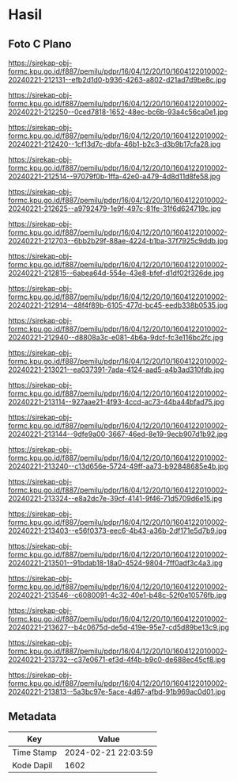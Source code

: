 # Hasil

## Foto C Plano

https://sirekap-obj-formc.kpu.go.id/f887/pemilu/pdpr/16/04/12/20/10/1604122010002-20240221-212131--efb2d1d0-b936-4263-a802-d21ad7d9be8c.jpg

https://sirekap-obj-formc.kpu.go.id/f887/pemilu/pdpr/16/04/12/20/10/1604122010002-20240221-212250--0ced7818-1652-48ec-bc6b-93a4c56ca0e1.jpg

https://sirekap-obj-formc.kpu.go.id/f887/pemilu/pdpr/16/04/12/20/10/1604122010002-20240221-212420--1cf13d7c-dbfa-46b1-b2c3-d3b9b17cfa28.jpg

https://sirekap-obj-formc.kpu.go.id/f887/pemilu/pdpr/16/04/12/20/10/1604122010002-20240221-212514--97079f0b-1ffa-42e0-a479-4d8d11d8fe58.jpg

https://sirekap-obj-formc.kpu.go.id/f887/pemilu/pdpr/16/04/12/20/10/1604122010002-20240221-212625--a9792479-1e9f-497c-81fe-31f6d624719c.jpg

https://sirekap-obj-formc.kpu.go.id/f887/pemilu/pdpr/16/04/12/20/10/1604122010002-20240221-212703--6bb2b29f-88ae-4224-b1ba-37f7925c9ddb.jpg

https://sirekap-obj-formc.kpu.go.id/f887/pemilu/pdpr/16/04/12/20/10/1604122010002-20240221-212815--6abea64d-554e-43e8-bfef-d1df02f326de.jpg

https://sirekap-obj-formc.kpu.go.id/f887/pemilu/pdpr/16/04/12/20/10/1604122010002-20240221-212914--48f4f89b-6105-477d-bc45-eedb338b0535.jpg

https://sirekap-obj-formc.kpu.go.id/f887/pemilu/pdpr/16/04/12/20/10/1604122010002-20240221-212940--d8808a3c-e081-4b6a-9dcf-fc3e116bc2fc.jpg

https://sirekap-obj-formc.kpu.go.id/f887/pemilu/pdpr/16/04/12/20/10/1604122010002-20240221-213021--ea037391-7ada-4124-aad5-a4b3ad310fdb.jpg

https://sirekap-obj-formc.kpu.go.id/f887/pemilu/pdpr/16/04/12/20/10/1604122010002-20240221-213114--927aae21-4f93-4ccd-ac73-44ba44bfad75.jpg

https://sirekap-obj-formc.kpu.go.id/f887/pemilu/pdpr/16/04/12/20/10/1604122010002-20240221-213144--9dfe9a00-3667-46ed-8e19-9ecb907d1b92.jpg

https://sirekap-obj-formc.kpu.go.id/f887/pemilu/pdpr/16/04/12/20/10/1604122010002-20240221-213240--c13d656e-5724-49ff-aa73-b92848685e4b.jpg

https://sirekap-obj-formc.kpu.go.id/f887/pemilu/pdpr/16/04/12/20/10/1604122010002-20240221-213324--e8a2dc7e-39cf-4141-9f46-71d5709d6e15.jpg

https://sirekap-obj-formc.kpu.go.id/f887/pemilu/pdpr/16/04/12/20/10/1604122010002-20240221-213403--e56f0373-eec6-4b43-a36b-2df171e5d7b9.jpg

https://sirekap-obj-formc.kpu.go.id/f887/pemilu/pdpr/16/04/12/20/10/1604122010002-20240221-213501--91bdab18-18a0-4524-9804-7ff0adf3c4a3.jpg

https://sirekap-obj-formc.kpu.go.id/f887/pemilu/pdpr/16/04/12/20/10/1604122010002-20240221-213546--c6080091-4c32-40e1-b48c-52f0e10576fb.jpg

https://sirekap-obj-formc.kpu.go.id/f887/pemilu/pdpr/16/04/12/20/10/1604122010002-20240221-213627--b4c0675d-de5d-419e-95e7-cd5d89be13c9.jpg

https://sirekap-obj-formc.kpu.go.id/f887/pemilu/pdpr/16/04/12/20/10/1604122010002-20240221-213732--c37e0671-ef3d-4f4b-b9c0-de688ec45cf8.jpg

https://sirekap-obj-formc.kpu.go.id/f887/pemilu/pdpr/16/04/12/20/10/1604122010002-20240221-213813--5a3bc97e-5ace-4d67-afbd-91b969ac0d01.jpg


## Metadata

| Key        | Value               |
| ---------- | ------------------- |
| Time Stamp | 2024-02-21 22:03:59 |
| Kode Dapil | 1602                |




